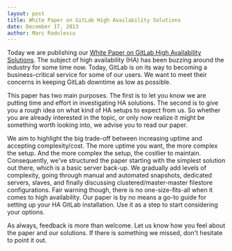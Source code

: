 ```yaml
---
layout: post
title: White Paper on GitLab High Availability Solutions
date: December 17, 2013
author: Marc Radulescu
---
```


Today we are publishing our [White Paper on GitLab High Availability Solutions](https://www.gitlab.com/high-availability/). The subject of high availability (HA) has been buzzing around the industry for some time now. Today, GitLab is on its way to becoming a business-critical service for some of our users. We want to meet their concerns in keeping GitLab downtime as low as possible.

This paper has two main purposes. The first is to let you know we are putting time and effort in investigating HA solutions. The second is to give you a rough idea on what kind of HA setups to expect from us. So whether you are already interested in the topic, or only now realize it might be something worth looking into, we advise you to read our paper.

We aim to highlight the big trade-off between increasing uptime and accepting complexity/cost. The more uptime you want, the more complex the setup. And the more complex the setup, the costlier to maintain. Consequently, we've structured the paper starting with the simplest solution out there, which is a basic server back-up. We gradually add levels of complexity, going through manual and automated snapshots, dedicated servers, slaves, and finally discussing clustered/master-master filestore configurations. Fair warning though, there is no one-size-fits-all when it comes to high availability. Our paper is by no means a go-to guide for setting up your HA GitLab installation. Use it as a step to start considering your options.

As always, feedback is more than welcome. Let us know how you feel about the paper and our solutions. If there is something we missed, don't hesitate to point it out.
